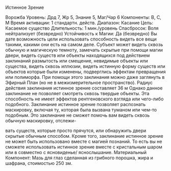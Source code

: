 
Истинное Зрение

Ворожба
Уровень: Дрд 7, Жр 5, Знание 5, Маг/Чар 6
Компоненты: В, С, М
Время активации: 1 стандартн. действ.
Диапазон: Касание
Цель: Касаемое существо
Длительность: 1 мин./уровень
Спасбросок: Воля нейтрализует
(безвредно)
Устойчивость к Магии: Да (безвредно)
Вы дате возможность цели использовать способность видеть все вещи такими, какими они есть на самом деле.
Субъект может видеть сквозь обычную
и магическую темноту, замечать скрытые при помощи магии двери, видеть
существ или объекты находящихся под
действием заклинаний размытость или
смещение, невидимые объекты или существа, видеть сквозь иллюзии, видеть
истинную форму существ или объектов
которые были изменены, подверглись
эффектам превращения или полиморфа. При помощи этого заклинания можно даже заглянуть в Эфирный План (но
не в межизмерительное пространство).
Радиус действия заклинания истинное
зрение составляет 36 м
Однако данное заклинание не позволяет смотреть сквозь твердые объекты.
Эта способность не имеет эффектов
рентгеновского взгляда или чего-либо
подобного. Заклинание истинное зрение позволяет распознать маскировку,
включая ту, которая была вызвана туманом или чем-то подобным. Это заклинание не сможет помочь вам видеть
сквозь обычную маскировку, отслежи-

вать существ, которые просто прячутся,
или обнаружить двери скрытые обычным способом. Кроме того, заклинание
истинное зрение не может быть использовано вместе с магией познаний.
То есть вы не сможете использовать истинное зрение вместе с кристальным
шаром или в совместно с ясновиденье/
яснослышание.
Материальный Компонент: Мазь для
глаз сделанная из грибного порошка,
жира и шафрана, стоимостью 250 зм.